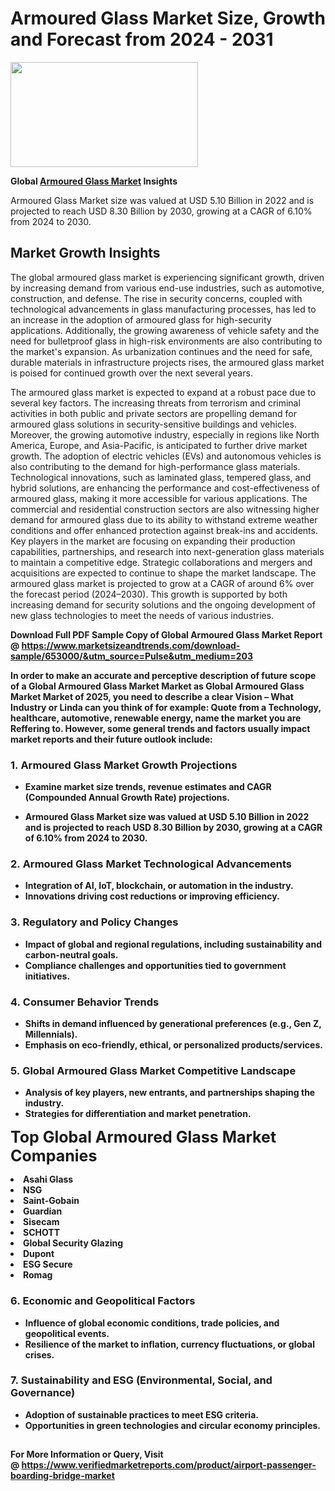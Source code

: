 <H1>Armoured Glass Market Size, Growth and Forecast from 2024 - 2031</H1><img class="aligncenter size-medium wp-image-584254" src="https://thirdeyenews.in/wp-content/uploads/2024/09/Global-Market-Research-300x168.jpeg" alt="" width="300" height="168" /><p><strong>Global&nbsp;<a href="https://www.marketsizeandtrends.com/download-sample/653000/&amp;utm_source=Pulse&amp;utm_medium=203">Armoured Glass Market</a> Insights</strong></p><p>Armoured Glass Market size was valued at USD 5.10 Billion in 2022 and is projected to reach USD 8.30 Billion by 2030, growing at a CAGR of 6.10% from 2024 to 2030.</p><p><h2>Market Growth Insights</h2> <p>The global armoured glass market is experiencing significant growth, driven by increasing demand from various end-use industries, such as automotive, construction, and defense. The rise in security concerns, coupled with technological advancements in glass manufacturing processes, has led to an increase in the adoption of armoured glass for high-security applications. Additionally, the growing awareness of vehicle safety and the need for bulletproof glass in high-risk environments are also contributing to the market's expansion. As urbanization continues and the need for safe, durable materials in infrastructure projects rises, the armoured glass market is poised for continued growth over the next several years.</p> <p><strong></strong></p> <p>The armoured glass market is expected to expand at a robust pace due to several key factors. The increasing threats from terrorism and criminal activities in both public and private sectors are propelling demand for armoured glass solutions in security-sensitive buildings and vehicles. Moreover, the growing automotive industry, especially in regions like North America, Europe, and Asia-Pacific, is anticipated to further drive market growth. The adoption of electric vehicles (EVs) and autonomous vehicles is also contributing to the demand for high-performance glass materials. Technological innovations, such as laminated glass, tempered glass, and hybrid solutions, are enhancing the performance and cost-effectiveness of armoured glass, making it more accessible for various applications. The commercial and residential construction sectors are also witnessing higher demand for armoured glass due to its ability to withstand extreme weather conditions and offer enhanced protection against break-ins and accidents. Key players in the market are focusing on expanding their production capabilities, partnerships, and research into next-generation glass materials to maintain a competitive edge. Strategic collaborations and mergers and acquisitions are expected to continue to shape the market landscape. The armoured glass market is projected to grow at a CAGR of around 6% over the forecast period (2024–2030). This growth is supported by both increasing demand for security solutions and the ongoing development of new glass technologies to meet the needs of various industries. </p> <p><strong></p><p><span class=""><strong>Download Full PDF Sample Copy of Global Armoured Glass Market Report</strong> @ <a href="https://www.marketsizeandtrends.com/download-sample/653000/&amp;utm_source=Pulse&amp;utm_medium=203" target="_blank">https://www.marketsizeandtrends.com/download-sample/653000/&amp;utm_source=Pulse&amp;utm_medium=203</a></span></p><p>In order to make an accurate and perceptive description of future scope of a Global&nbsp;Armoured Glass Market Market as Global&nbsp;Armoured Glass Market Market of 2025, you need to describe a clear Vision &ndash; What Industry or Linda can you think of for example: Quote from a Technology, healthcare, automotive, renewable energy, name the market you are Reffering to. However, some general trends and factors usually impact market reports and their future outlook include:</p><h3>1.&nbsp;<strong>Armoured Glass Market Growth Projections</strong></h3><ul><li>Examine market size trends, revenue estimates and CAGR (Compounded Annual Growth Rate) projections.</li><li><p>Armoured Glass Market size was valued at USD 5.10 Billion in 2022 and is projected to reach USD 8.30 Billion by 2030, growing at a CAGR of 6.10% from 2024 to 2030.</p></li></ul><h3>2.&nbsp;<strong>Armoured Glass Market Technological Advancements</strong></h3><ul><li>Integration of AI, IoT, blockchain, or automation in the industry.</li><li>Innovations driving cost reductions or improving efficiency.</li></ul><h3>3.&nbsp;<strong>Regulatory and Policy Changes</strong></h3><ul><li>Impact of global and regional regulations, including sustainability and carbon-neutral goals.</li><li>Compliance challenges and opportunities tied to government initiatives.</li></ul><h3>4.&nbsp;<strong>Consumer Behavior Trends</strong></h3><ul><li>Shifts in demand influenced by generational preferences (e.g., Gen Z, Millennials).</li><li>Emphasis on eco-friendly, ethical, or personalized products/services.</li></ul><h3>5.&nbsp;<strong>Global Armoured Glass Market Competitive Landscape</strong></h3><ul><li>Analysis of key players, new entrants, and partnerships shaping the industry.</li><li>Strategies for differentiation and market penetration.</li></ul><p data-pm-slice="1 1 []"><span style="color: inherit; font-family: inherit; font-size: 25px;">Top Global Armoured Glass Market Companies</span></p><div class="" data-test-id=""><p><li>Asahi Glass</li><li> NSG</li><li> Saint-Gobain</li><li> Guardian</li><li> Sisecam</li><li> SCHOTT</li><li> Global Security Glazing</li><li> Dupont</li><li> ESG Secure</li><li> Romag</li></p></div><h3>6.&nbsp;<strong>Economic and Geopolitical Factors</strong></h3><ul><li>Influence of global economic conditions, trade policies, and geopolitical events.</li><li>Resilience of the market to inflation, currency fluctuations, or global crises.</li></ul><h3>7.&nbsp;<strong>Sustainability and ESG (Environmental, Social, and Governance)</strong></h3><ul><li>Adoption of sustainable practices to meet ESG criteria.</li><li>Opportunities in green technologies and circular economy principles.</li></ul><h2><strong style="font-size: 14px;">For More Information or Query, Visit @&nbsp;</strong><a style="background-color: #ffffff; font-size: 14px;" href="https://www.marketsizeandtrends.com/report/armoured-glass-market/" target="_blank">https://www.verifiedmarketreports.com/product/airport-passenger-boarding-bridge-market</a></h2>
